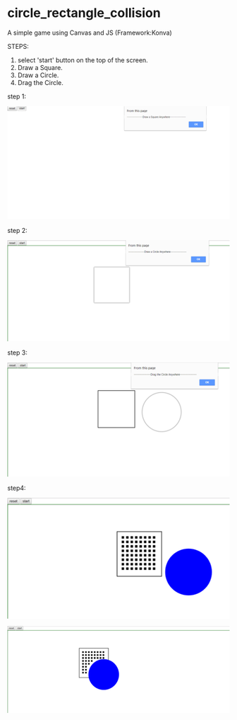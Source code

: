 # circle_rectangle_collision
A simple game using Canvas and JS (Framework:Konva)

STEPS:

1. select 'start' button on the top of the screen.
2. Draw a Square.
3. Draw a Circle.
4. Drag the Circle.

step 1:

![Alt Text](https://github.com/abhiped/circle_rectangle_collision/blob/master/images/1.PNG)

step 2:

![Alt Text](https://github.com/abhiped/circle_rectangle_collision/blob/master/images/2.PNG)

step 3:

![Alt Text](https://github.com/abhiped/circle_rectangle_collision/blob/master/images/3.PNG)

step4:

![Alt Text](https://github.com/abhiped/circle_rectangle_collision/blob/master/images/5.PNG)

![Alt Text](https://github.com/abhiped/circle_rectangle_collision/blob/master/images/4.PNG)
